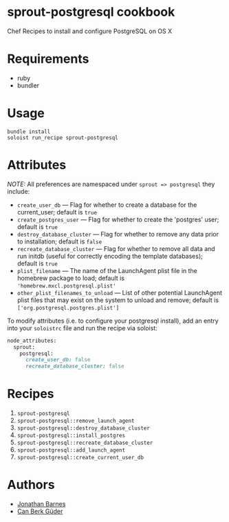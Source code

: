 # sprout-postgresql cookbook

Chef Recipes to install and configure PostgreSQL on OS X

# Requirements

* ruby
* bundler

# Usage

```
bundle install
soloist run_recipe sprout-postgresql
```

# Attributes

*NOTE:* All preferences are namespaced under `sprout => postgresql` they include:

* `create_user_db` &mdash; Flag for whether to create a database for the current_user; default is `true`
* `create_postgres_user` &mdash; Flag for whether to create the 'postgres' user; default is `true`
* `destroy_database_cluster` &mdash; Flag for whether to remove any data prior to installation; default is `false`
* `recreate_database_cluster` &mdash; Flag for whether to remove all data and run initdb (useful for correctly encoding the template databases); default is `true`
* `plist_filename` &mdash; The name of the LaunchAgent plist file in the homebrew package to load; default is `'homebrew.mxcl.postgresql.plist'`
* `other_plist_filenames_to_unload` &mdash; List of other potential LaunchAgent plist files that may exist on the system to unload and remove; default is `['org.postgresql.postgres.plist']`

To modify attributes (i.e. to configure your postgresql install), add an entry into your `soloistrc` file and run the recipe via soloist:
```ruby
node_attributes:
  sprout:
    postgresql:
      create_user_db: false
      recreate_database_cluster: false
```

# Recipes

1. `sprout-postgresql`
1. `sprout-postgresql::remove_launch_agent`
1. `sprout-postgresql::destroy_database_cluster`
1. `sprout-postgresql::install_postgres`
1. `sprout-postgresql::recreate_database_cluster`
1. `sprout-postgresql::add_launch_agent`
1. `sprout-postgresql::create_current_user_db`

# Authors

* [Jonathan Barnes](http://github.com/codeword)
* [Can Berk Güder](http://github.com/cbguder)
